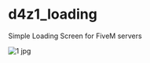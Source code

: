 # d4z1_loading
Simple Loading Screen for FiveM servers



![1 jpg](https://github.com/d4z1cz/d4z1_loading/assets/169285588/17058753-5985-418b-a79c-2f79bc0b52a2)
